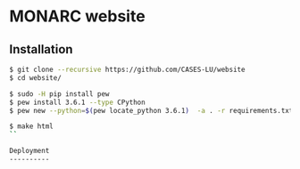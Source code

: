 MONARC website
==============

Installation
------------

```bash
$ git clone --recursive https://github.com/CASES-LU/website
$ cd website/

$ sudo -H pip install pew
$ pew install 3.6.1 --type CPython
$ pew new --python=$(pew locate_python 3.6.1)  -a . -r requirements.txt monarc-website

$ make html
``

Deployment
----------

